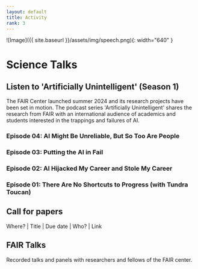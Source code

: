 ```yaml
---
layout: default
title: Activity
rank: 3
---
```


![Image]({{ site.baseurl }}/assets/img/speech.png){: width="640" }

# Science Talks

## Listen to 'Artificially Unintelligent' (Season 1)
The FAIR Center launched summer 2024 and its research projects have been set in motion. The podcast series 'Artificially Unintelligent' shares the research from FAIR with an international audience of academics and students interested in the trappings and failures of AI.

### Episode 04: AI Might Be Unreliable, But So Too Are People

### Episode 03: Putting the AI in Fail

### Episode 02: AI Hijacked My Career and Stole My Career

### Episode 01: There Are No Shortcuts to Progress (with Tundra Toucan)

## Call for papers
Where? | Title | Due date | Who? | Link

## FAIR Talks
Recorded talks and panels with researchers and fellows of the FAIR center.

